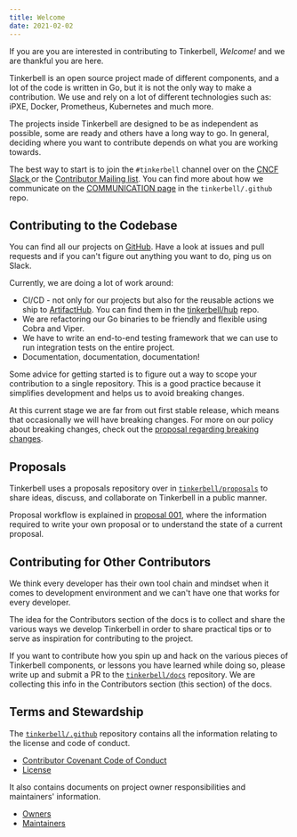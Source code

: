 ```yaml
---
title: Welcome
date: 2021-02-02
---
```


If you are you are interested in contributing to Tinkerbell, _Welcome!_ and we are thankful you are here.

Tinkerbell is an open source project made of different components, and a lot of the code is written in Go, but it is not the only way to make a contribution. We use and rely on a lot of different technologies such as: iPXE, Docker, Prometheus, Kubernetes and much more.

The projects inside Tinkerbell are designed to be as independent as possible, some are ready and others have a long way to go. In general, deciding where you want to contribute depends on what you are working towards.

The best way to start is to join the `#tinkerbell` channel over on the [CNCF Slack ](https://slack.cncf.org/) or the [Contributor Mailing list](https://github.com/tinkerbell/.github/blob/main/COMMUNICATION.md#contributors-mailing-list). You can find more about how we communicate on the [COMMUNICATION page](https://github.com/tinkerbell/.github/blob/master/COMMUNICATION.md) in the `tinkerbell/.github` repo.

## Contributing to the Codebase

You can find all our projects on [GitHub](https://github.com/tinkerbell). Have a look at issues and pull requests and if you can't figure out anything you want to do, ping us on Slack.

Currently, we are doing a lot of work around:

- CI/CD - not only for our projects but also for the reusable actions we ship to [ArtifactHub](https://artifacthub.io/packages/search?page=1&org=tinkerbell-community). You can find them in the [tinkerbell/hub](https://github.com/tinkerbell/hub) repo.
- We are refactoring our Go binaries to be friendly and flexible using Cobra and Viper.
- We have to write an end-to-end testing framework that we can use to run integration tests on the entire project.
- Documentation, documentation, documentation!

Some advice for getting started is to figure out a way to scope your contribution to a single repository. This is a good practice because it simplifies development and helps us to avoid breaking changes. 

At this current stage we are far from out first stable release, which means that occasionally we will have breaking changes. For more on our policy about breaking changes, check out the [proposal regarding breaking changes](https://github.com/tinkerbell/proposals/blob/main/proposals/0011/README.md).

## Proposals

Tinkerbell uses a proposals repository over in [`tinkerbell/proposals`](https://github.com/tinkerbell/proposals) to share ideas, discuss, and collaborate on Tinkerbell in a public manner.

Proposal workflow is explained in [proposal 001](https://github.com/tinkerbell/proposals/tree/main/proposals/0001), where the information required to write your own proposal or to understand the state of a current proposal.

## Contributing for Other Contributors

We think every developer has their own tool chain and mindset when it comes to development environment and we can't have one that works for every developer.

The idea for the Contributors section of the docs is to collect and share the various ways we develop Tinkerbell in order to share practical tips or to serve as inspiration for contributing to the project.

If you want to contribute how you spin up and hack on the various pieces of Tinkerbell components, or lessons you have learned while doing so, please write up and submit a PR to the [`tinkerbell/docs`](https://github.com/tinkerbell/tinkerbell-docs) repository. We are collecting this info in the Contributors section (this section) of the docs.

## Terms and Stewardship

The [`tinkerbell/.github`](https://github.com/tinkerbell/.github) repository contains all the information relating to the license and code of conduct.

- [Contributor Covenant Code of Conduct](https://github.com/tinkerbell/.github/blob/main/CODE_OF_CONDUCT.md)
- [License](https://github.com/tinkerbell/.github/blob/main/LICENSE)

It also contains documents on project owner responsibilities and maintainers' information.

- [Owners](https://github.com/tinkerbell/.github/blob/main/OWNERS.md)
- [Maintainers](https://github.com/tinkerbell/.github/blob/main/MAINTAINERS.md)
